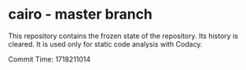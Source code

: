# cairo - master branch

This repository contains the frozen state of the repository.
Its history is cleared. It is used only for static code
analysis with Codacy.

Commit Time: 1718211014